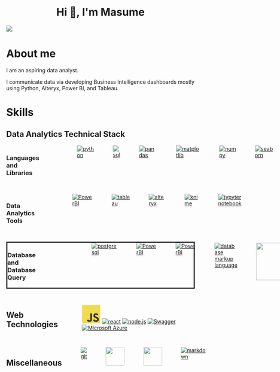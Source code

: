 <h1 align="center">Hi 👋, I'm Masume   </h1>

![](https://media.licdn.com/dms/image/C4E16AQEdOaMdDOVnlA/profile-displaybackgroundimage-shrink_350_1400/0/1656946749556?e=1678320000&v=beta&t=cL9kSLVa5h3DX-QC7LKUvqabjRG3b0Kg-DPDAPG8LLc)

<h1>About me</h1>
<p>I am an aspiring data analyst.</p>
<p>I communicate data via developing Business Intelligence dashboards mostly using Python, Alteryx, Power BI, and Tableau.</p>
<h1>Skills</h1>
<h2>Data Analytics Technical Stack</h2>
<div style="display:flex;justify-content:space-between;gap:10%;"> 
<h3>Languages and Libraries</h3>
 <h2></h2>
 <a href="https://www.python.org/" target="_blank" rel="noreferrer"> <img src="https://github.com/masumesani/masumesani/assets/31848828/274419e3-b5c3-4785-b9cd-726720c7bdf9" alt="python" width="100" height="100" /></a> 
 <a href="https://www.mysql.com/" target="_blank" rel="noreferrer"> <img src="https://github.com/masumesani/images-on-github/assets/31848828/93fd83a1-de6e-4bce-ab9a-014f3aaeed77" alt="sql" width="100" height="100" /></a> 
 <a href="https://pandas.pydata.org/" target="_blank" rel="noreferrer"> <img src="https://github.com/masumesani/masumesani/assets/31848828/c424e764-2b8d-4101-888d-80ae0ab01cfb" alt="pandas" width="100" height="100" /></a>
<a href="https://matplotlib.org/" target="_blank" rel="noreferrer"> <img src="https://github.com/masumesani/masumesani/assets/31848828/60e16053-0014-4e74-8fac-d3d6d8e29523" alt="matplotlib" width="100" height="100" /></a>
<a href="https://numpy.org/" target="_blank" rel="noreferrer"> <img src="https://github.com/masumesani/masumesani/assets/31848828/acbf2154-207e-4295-a237-c9696aeb8473" alt="numpy" width="100" height="100" /></a> 
<a href="https://seaborn.pydata.org/" target="_blank" rel="noreferrer"> <img src="https://github.com/masumesani/masumesani/assets/31848828/3a00fd19-cb41-4ea6-ac0d-678c957a3223" alt="seaborn" width="100" height="100" /></a>
</div>
<h2></h2>
<div style="display:flex;justify-content:space-between;gap:10%;"> 
<h3>Data Analytics Tools</h3>
 <h2></h2>
<a href="https://www.microsoft.com/en-us/power-platform/products/power-bi" target="_blank" rel="noreferrer"> <img src="https://github.com/masumesani/masumesani/assets/31848828/da8337f2-3b8e-4164-8104-dfdf6a774d20" alt="PowerBI" width="100" height="100" /></a>
<a href="https://www.tableau.com/" target="_blank" rel="noreferrer"> <img src="https://github.com/masumesani/masumesani/assets/31848828/dbe87bb5-ce07-4560-ab69-fa3e20066bc8" alt="tableau" width="100" height="100" /></a>
<a href="https://alteryx.com/" target="_blank" rel="noreferrer"> <img src="https://github.com/masumesani/masumesani/assets/31848828/3d3ff2e0-f48d-4530-af21-50fd1b04a82a" alt="alteryx" width="100" height="100" /></a>
<a href="https://www.knime.com/" target="_blank" rel="noreferrer"> <img src="https://github.com/masumesani/masumesani/assets/31848828/904e3f70-73b6-4fb3-bcc1-3c09ac6c3ab5" alt="knime" width="100" height="100" /></a>
<a href="https://jupyter.org/" target="_blank" rel="noreferrer"> <img src="https://github.com/masumesani/images-on-github/assets/31848828/ed4e8403-3a05-4c99-b5d0-19b6cacba7fe" alt="jypyter notebook" width="100" height="100" /></a>
</div>
<h2></h2>
 <div style="display:flex;justify-content:space-between;gap:10%;border:solid"> 
 <h3>Database and Database Query</h3>
  <h2></h2>
<a href="https://www.mysql.com/" target="_blank" rel="noreferrer"> <img src="https://raw.githubusercontent.com/devicons/devicon/master/icons/mysql/mysql-original-wordmark.svg" alt="mysql" width="100" height="100" /></a> 
<a href="https://www.postgresql.org/" target="_blank" rel="noreferrer"> <img src="https://github.com/masumesani/masumesani/assets/31848828/3dd8a0f5-51a5-4782-a0fe-29c3a72fc8b3" alt="postgresql" width="100" height="100" /></a> 
 <a href="https://learn.microsoft.com/en-us/dax/)" target="_blank" rel="noreferrer"> <img src="https://encrypted-tbn0.gstatic.com/images?q=tbn:ANd9GcQRRCxDYw1rsKZnL5Nk63o9o5vSbVsd-d3BiQ&usqp=CAU" alt="PowerBI" width="100" height="100" /></a>
 <a href="https://powerquery.microsoft.com/en-us/" target="_blank" rel="noreferrer"> <img src="https://github.com/masumesani/images-on-github/assets/31848828/d08968bd-e61c-4ba6-894e-71326b2c7dec" alt="PowerBI" width="100" height="100" /></a>
<a href="https://dbml.dbdiagram.io/home/" target="_blank" rel="noreferrer"> <img src="https://encrypted-tbn0.gstatic.com/images?q=tbn:ANd9GcSHtnGBJrpjfkWSYH0s8AmV4zGfoDnV1yi-SA&usqp=CAU" alt="database markup language" width="100" height="100" /></a>
<a href="https://knexjs.org/" rel="noreferrer"> <img src="https://github.com/masumesani/images-on-github/assets/31848828/59d3c4c3-416b-4973-9381-772dff1f6c9a" width="100" height="100" /></a>
<a href="https://www.mongodb.com/use-cases/analytics" rel="noreferrer"> <img src="https://github.com/masumesani/images-on-github/assets/31848828/cb7f5e66-8757-47fe-93b5-7648b32f6555" width="130" height="100" /></a>
 </div>
<h2></h2>
 <div style="display:flex;justify-content:space-between;gap:10%;"> 
<h2>Web Technologies</h2>
 
 <a href="https://developer.mozilla.org/en-US/docs/Web/JavaScript" target="_blank" rel="noreferrer"> <img src="https://raw.githubusercontent.com/devicons/devicon/master/icons/javascript/javascript-original.svg" alt="javascript" width="50" height="50" /></a>
 <a href="https://react.dev/" target="_blank" rel="noreferrer"> <img src="https://github.com/masumesani/images-on-github/assets/31848828/4766cf17-0992-4d9b-ba3a-908451eaa7c5" alt="react" width="50" height="50" /></a> 
 <a href="https://nodejs.org/en" target="_blank" rel="noreferrer"> <img src="https://github.com/masumesani/images-on-github/assets/31848828/c9fa6617-e8a2-4d7e-9d28-d49b0e2f484b" alt="node.js" width="50" height="50" /></a> 
 <a href="https://swagger.io/" target="_blank" rel="noreferrer"> <img src="https://github.com/masumesani/images-on-github/assets/31848828/cbf9df01-a29c-4edf-bb16-1b4d9631e4a4" alt="Swagger" width="50" height="50" /></a> 
 <a href="https://azure.microsoft.com/en-us/" target="_blank" rel="noreferrer"><img src="https://github.com/masumesani/masumesani/assets/31848828/b7fee427-bf85-43df-a205-e1796799ceb8" alt="Microsoft Azure" width="50" height="50" /></a> 

 </div>
<h2></h2>
<div style="display:flex;justify-content:space-between;gap:10%;"> 
<h2>Miscellaneous</h2>
<a href="https://git-scm.com/" target="_blank" rel="noreferrer"> <img src="https://github.com/masumesani/images-on-github/assets/31848828/a222d142-f134-479b-a7f2-4e1fa1c1795c" alt="git" width="50" height="50" /></a>
<a href="https://github.com/" target="_blank" rel="noreferrer"> <img src="https://github.com/masumesani/images-on-github/assets/31848828/4a07c873-64c3-4418-bcda-530423a52cca" alt="" width="50" height="50" /></a>
<a href="https://mermaid.js.org/" target="_blank" rel="noreferrer"> <img src="https://github.com/masumesani/images-on-github/assets/31848828/0a380e73-b179-4318-b5d8-87d21f8fb95d" alt="" width="50" height="50" /></a>
<a href="https://www.markdownguide.org/" target="_blank" rel="noreferrer"> <img src="https://github.com/masumesani/images-on-github/assets/31848828/be9fb2d0-e99a-4792-b5f1-5020a7b7b663" alt="markdown" width="50" height="50" /></a>
